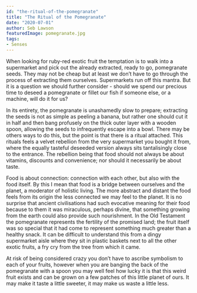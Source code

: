 ```yaml
---
id: "the-ritual-of-the-pomegranate"
title: "The Ritual of the Pomegranate"
date: "2020-07-01"
author: Seb Lawson
featuredImage: pomegranate.jpg
tags:
- Senses
---
```


When looking for ruby-red exotic fruit the temptation is to walk into a supermarket and pick out the already extracted, ready to go, pomegranate seeds. They may not be cheap but at least we don’t have to go through the process of extracting them ourselves. Supermarkets run off this mantra. But it is a question we should further consider - should we spend our precious time to deseed a pomegranate or fillet our fish if someone else, or a machine, will do it for us?


In its entirety, the pomegranate is unashamedly slow to prepare; extracting the seeds is not as simple as peeling a banana, but rather one should cut it in half and then bang profusely on the thick outer layer with a wooden spoon, allowing the seeds to infrequently escape into a bowl. There may be others ways to do this, but the point is that there is a ritual attached. This rituals feels a velvet rebellion from the very supermarket you bought it from, where the equally tasteful deseeded version always sits tantalisingly close to the entrance. The rebellion being that food should not always be about vitamins, discounts and convenience; nor should it necessarily be about taste.


Food is about connection: connection with each other, but also with the food itself. By this I mean that food is a bridge between ourselves and the planet, a moderator of holistic living. The more abstract and distant the food feels from its origin the less connected we may feel to the planet. It is no surprise that ancient civilisations had such evocative meaning for their food because to them it was miraculous, perhaps divine, that something growing from the earth could also provide such nourishment. In the Old Testament the pomegranate represents the fertility of the promised land; the fruit itself was so special that it had come to represent something much greater than a healthy snack. It can be difficult to understand this from a dingy supermarket aisle where they sit in plastic baskets next to all the other exotic fruits, a fry cry from the tree from which it came.


At risk of being considered crazy you don’t have to ascribe symbolism to each of your fruits, however when you are banging the back of the pomegranate with a spoon you may well feel how lucky it is that this weird fruit exists and can be grown on a few patches of this little planet of ours. It may make it taste a little sweeter, it may make us waste a little less.
